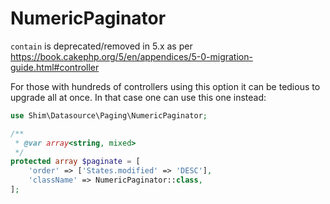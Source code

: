 # NumericPaginator

`contain` is deprecated/removed in 5.x as per https://book.cakephp.org/5/en/appendices/5-0-migration-guide.html#controller

For those with hundreds of controllers using this option it can be tedious to upgrade all at once.
In that case one can use this one instead:

```php
use Shim\Datasource\Paging\NumericPaginator;

/**
 * @var array<string, mixed>
 */
protected array $paginate = [
    'order' => ['States.modified' => 'DESC'],
    'className' => NumericPaginator::class,
];
```
